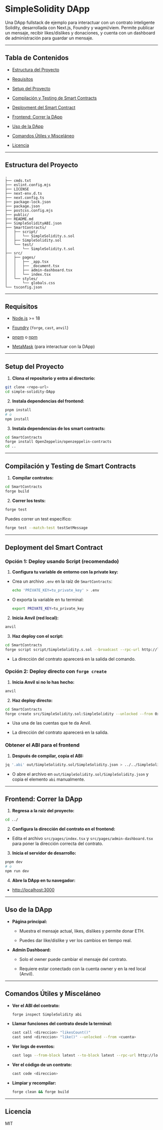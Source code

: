 # SimpleSolidity DApp

Una DApp fullstack de ejemplo para interactuar con un contrato inteligente Solidity, desarrollada con Next.js, Foundry y wagmi/viem. Permite publicar un mensaje, recibir likes/dislikes y donaciones, y cuenta con un dashboard de administración para guardar un mensaje.

---

## Tabla de Contenidos

* [Estructura del Proyecto](#estructura-del-proyecto)

* [Requisitos](#requisitos)

* [Setup del Proyecto](#setup-del-proyecto)

* [Compilación y Testing de Smart Contracts](#compilacion-y-testing-de-smart-contracts)

* [Deployment del Smart Contract](#deployment-del-smart-contract)

* [Frontend: Correr la DApp](#frontend-correr-la-dapp)

* [Uso de la DApp](#uso-de-la-dapp)

* [Comandos Útiles y Misceláneo](#comandos-utiles-y-miscelaneo)

* [Licencia](#licencia)

---

## Estructura del Proyecto

```
.
├── cmds.txt
├── eslint.config.mjs
├── LICENSE
├── next-env.d.ts
├── next.config.ts
├── package-lock.json
├── package.json
├── postcss.config.mjs
├── public/
├── README.md
├── SimpleSolidityABI.json
├── SmartContracts/
│   ├── script/
│   │   └── SimpleSolidity.s.sol
│   ├── SimpleSolidity.sol
│   └── test/
│       └── SimpleSolidity.t.sol
├── src/
│   ├── pages/
│   │   ├── _app.tsx
│   │   ├── _document.tsx
│   │   ├── admin-dashboard.tsx
│   │   └── index.tsx
│   └── styles/
│       └── globals.css
└── tsconfig.json
```

---

## Requisitos

* [Node.js](https://nodejs.org/) >= 18

* [Foundry](https://book.getfoundry.sh/getting-started/installation) (`forge`, `cast`, `anvil`)

* [pnpm](https://pnpm.io/) o [npm](https://www.npmjs.com/)

* [MetaMask](https://metamask.io/) (para interactuar con la DApp)

---

## Setup del Proyecto

1. **Clona el repositorio y entra al directorio:**

  ```sh
  git clone <repo-url>
  cd simple-solidity-DApp
  ```

2. **Instala dependencias del frontend:**

  ```sh
  pnpm install
  # o
  npm install
  ```

3. **Instala dependencias de los smart contracts:**

  ```sh
  cd SmartContracts
  forge install OpenZeppelin/openzeppelin-contracts
  cd ..
  ```

---

## Compilación y Testing de Smart Contracts

1. **Compilar contratos:**

  ```sh
  cd SmartContracts
  forge build
  ```

2. **Correr los tests:**

  ```sh
  forge test
  ```

  Puedes correr un test específico:

  ```sh
  forge test --match-test testSetMessage
  ```

---

## Deployment del Smart Contract

### Opción 1: Deploy usando Script (recomendado)

1. **Configura tu variable de entorno con la private key:**

  * Crea un archivo `.env` en la raíz de `SmartContracts`:

    ```sh
    echo 'PRIVATE_KEY=tu_private_key' > .env
    ```

  * O exporta la variable en tu terminal:

    ```sh
    export PRIVATE_KEY=tu_private_key
    ```

2. **Inicia Anvil (red local):**

  ```sh
  anvil
  ```

3. **Haz deploy con el script:**

  ```sh
  cd SmartContracts
  forge script script/SimpleSolidity.s.sol --broadcast --rpc-url http://localhost:8545
  ```

  * La dirección del contrato aparecerá en la salida del comando.

### Opción 2: Deploy directo con `forge create`

1. **Inicia Anvil si no lo has hecho:**

  ```sh
  anvil
  ```

2. **Haz deploy directo:**

  ```sh
  cd SmartContracts
  forge create src/SimpleSolidity.sol:SimpleSolidity --unlocked --from 0xf39Fd6e51aad88F6F4ce6aB8827279cffFb92266 --broadcast
  ```

  * Usa una de las cuentas que te da Anvil.

  * La dirección del contrato aparecerá en la salida.

### Obtener el ABI para el frontend

1. **Después de compilar, copia el ABI:**

  ```sh
  jq '.abi' out/SimpleSolidity.sol/SimpleSolidity.json > ../../SimpleSolidityABI.json
  ```

  * O abre el archivo en `out/SimpleSolidity.sol/SimpleSolidity.json` y copia el elemento `abi` manualmente.

---

## Frontend: Correr la DApp

1. **Regresa a la raíz del proyecto:**

  ```sh
  cd ../
  ```

2. **Configura la dirección del contrato en el frontend:**

  * Edita el archivo `src/pages/index.tsx` y `src/pages/admin-dashboard.tsx` para poner la dirección correcta del contrato.

3. **Inicia el servidor de desarrollo:**

  ```sh
  pnpm dev
  # o
  npm run dev
  ```

4. **Abre la DApp en tu navegador:**

  * [http://localhost:3000](http://localhost:3000)

---

## Uso de la DApp

* **Página principal:**

  * Muestra el mensaje actual, likes, dislikes y permite donar ETH.

  * Puedes dar like/dislike y ver los cambios en tiempo real.

* **Admin Dashboard:**

  * Solo el owner puede cambiar el mensaje del contrato.

  * Requiere estar conectado con la cuenta owner y en la red local (Anvil).

---

## Comandos Útiles y Misceláneo

* **Ver el ABI del contrato:**

  ```sh
  forge inspect SimpleSolidity abi
  ```

* **Llamar funciones del contrato desde la terminal:**

  ```sh
  cast call <direccion> "likesCount()"
  cast send <direccion> "like()" --unlocked --from <cuenta>
  ```

* **Ver logs de eventos:**

  ```sh
  cast logs --from-block latest --to-block latest --rpc-url http://localhost:8545
  ```

* **Ver el código de un contrato:**

  ```sh
  cast code <direccion>
  ```

* **Limpiar y recompilar:**

  ```sh
  forge clean && forge build
  ```

---

## Licencia

MIT
